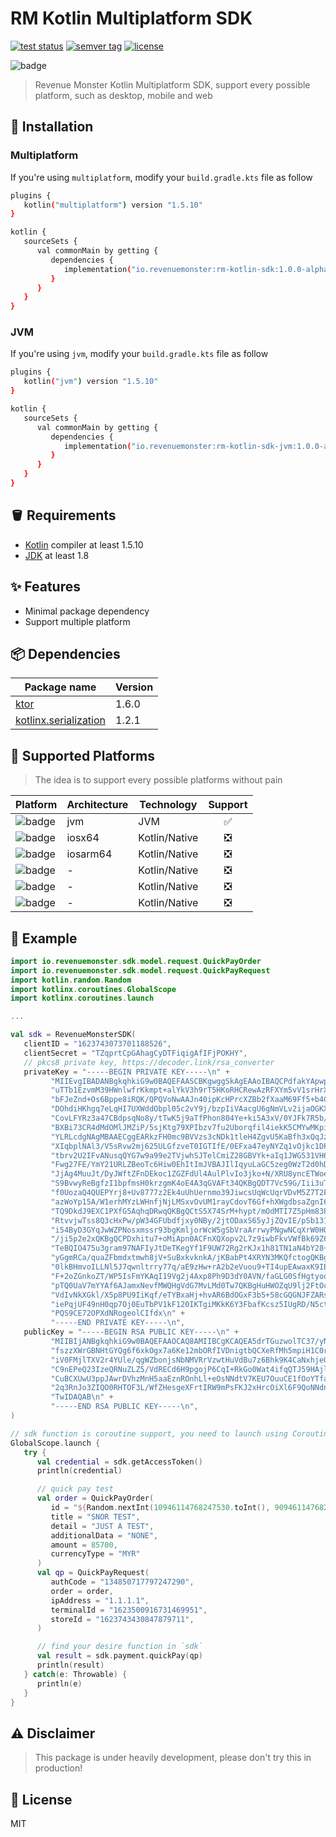 # RM Kotlin Multiplatform SDK

<p>
   <a href="https://github.com/RevenueMonster/rm-kotlin-sdk/actions?query=workflow%3ATest"><img src="https://github.com/RevenueMonster/rm-kotlin-sdk/workflows/Test/badge.svg?branch=main" alt="test status" title="test status"/></a>
   <a href="https://github.com/RevenueMonster/rm-kotlin-sdk/releases"><img src="https://img.shields.io/github/v/tag/RevenueMonster/rm-kotlin-sdk" alt="semver tag" title="semver tag"/></a>
   <a href="https://github.com/RevenueMonster/rm-kotlin-sdk/blob/main/LICENSE"><img src="https://img.shields.io/github/license/RevenueMonster/rm-kotlin-sdk" alt="license" title="license"/></a>
</p>

![badge][badge-android]

[badge-android]: http://img.shields.io/badge/platform-android-6EDB8D.svg?style=flat
[badge-ios]: http://img.shields.io/badge/platform-ios-CDCDCD.svg?style=flat
[badge-js]: http://img.shields.io/badge/platform-js-F8DB5D.svg?style=flat
[badge-jvm]: http://img.shields.io/badge/platform-jvm-DB413D.svg?style=flat
[badge-linux]: http://img.shields.io/badge/platform-linux-2D3F6C.svg?style=flat 
[badge-windows]: http://img.shields.io/badge/platform-windows-4D76CD.svg?style=flat
[badge-mac]: http://img.shields.io/badge/platform-macos-111111.svg?style=flat
[badge-watchos]: http://img.shields.io/badge/platform-watchos-C0C0C0.svg?style=flat
[badge-tvos]: http://img.shields.io/badge/platform-tvos-808080.svg?style=flat
[badge-wasm]: https://img.shields.io/badge/platform-wasm-624FE8.svg?style=flat
[badge-nodejs]: https://img.shields.io/badge/platform-nodejs-68a063.svg?style=flat

> Revenue Monster Kotlin Multiplatform SDK, support every possible platform, such as desktop, mobile and web


## 🔨 Installation

### Multiplatform

If you're using `multiplatform`, modify your `build.gradle.kts` file as follow

```bash
plugins {
   kotlin("multiplatform") version "1.5.10"
}

kotlin {
   sourceSets {
      val commonMain by getting {
         dependencies {
            implementation("io.revenuemonster:rm-kotlin-sdk:1.0.0-alpha.0")
         }
      }
   }
}
```

### JVM

If you're using `jvm`, modify your `build.gradle.kts` file as follow

```bash
plugins {
   kotlin("jvm") version "1.5.10"
}

kotlin {
   sourceSets {
      val commonMain by getting {
         dependencies {
            implementation("io.revenuemonster:rm-kotlin-sdk-jvm:1.0.0-alpha.0")
         }
      }
   }
}
```

## 🪣 Requirements

- [Kotlin](https://github.com/JetBrains/kotlin) compiler at least 1.5.10
- [JDK](https://www.oracle.com/java/technologies/javase-downloads.html) at least 1.8

## ✨ Features

- Minimal package dependency
- Support multiple platform

## 📦️ Dependencies

| Package name | Version |
|--------------|---------|
| [ktor](https://github.com/ktorio/ktor) | 1.6.0 |
| [kotlinx.serialization](https://github.com/Kotlin/kotlinx.serialization) | 1.2.1 |

## 🤖 Supported Platforms

> The idea is to support every possible platforms without pain

| Platform | Architecture | Technology |Support |
|---------------|---|-----|:-------:|
| ![badge][badge-android] | jvm | JVM | ✅ |
| ![badge][badge-ios] | iosx64 | Kotlin/Native | ❎ |
| ![badge][badge-ios] | iosarm64 | Kotlin/Native | ❎ |
| ![badge][badge-mac] | - | Kotlin/Native | ❎ |
| ![badge][badge-linux] | - | Kotlin/Native | ❎ |
| ![badge][badge-windows] | - | Kotlin/Native | ❎ |

## 🙈 Example

```kotlin
import io.revenuemonster.sdk.model.request.QuickPayOrder
import io.revenuemonster.sdk.model.request.QuickPayRequest
import kotlin.random.Random
import kotlinx.coroutines.GlobalScope
import kotlinx.coroutines.launch

...

val sdk = RevenueMonsterSDK(
   clientID = "1623743073701188526",
   clientSecret = "TZqprtCpGAhagCyDTFiqigAfIFjPOKHY",
   // pkcs8 private key, https://decoder.link/rsa_converter
   privateKey = "-----BEGIN PRIVATE KEY-----\n" +
         "MIIEvgIBADANBgkqhkiG9w0BAQEFAASCBKgwggSkAgEAAoIBAQCPdfakYApwp0kz\n" +
         "uTTb1EzvmM39HWnlwfrKkmpt+alYkV3h9rT5HKoRHCRewAzRFXYm5vV1srHrXBfc\n" +
         "bFJeZnd+Os6Bppe8iRQK/QPQVoNwAAJn40ipKcHPrcXZBb2fXaaM69Ff5+b4CSDt\n" +
         "DOhdiHKhgq7eLqHI7UXWddObpl05c2vY9j/bzpIiVAacgU6gNmVLv2ijaOGKX4lF\n" +
         "CovLFYRz3a47CBdpsqNo8y/tTwK5j9aTfPhon804Ye+ki5A3xV/0YJFk7R5b/7rv\n" +
         "BXBi73CR4dMdOMlJMZiP/5sjKtg79XPIbzv7fu2Uborqfil4iekK5CMYwMKpiZwI\n" +
         "YLRLcdgNAgMBAAECggEARkzFH0mc9BVVzs3cNDk1tleH4ZgvU5KaBfh3xQqJzMf3\n" +
         "XIqbplNAl3/V5sRvw2mj625ULGfzveT0IGTIfE/0EFxa47eyNYZq1vOjkc1DPXgT\n" +
         "tbrv2U2IFvANusqQYG7w9a99e2TVjwhSJTelCmiZ28GBVYk+aIq1JWG531VH66WC\n" +
         "Fwg27FE/YmY21URLZBeoTc6Hiw0EhItImJVBAJIlIqyuLaGC5zeg0WzT2d0hD6E8\n" +
         "JjAg4MuuJt/DyJWftZFnDEkoc1ZGZFdUl4AulPlvIo3jko+N/XRU8yncETWoe/Rf\n" +
         "S9BvwyReBgfzI1bpfmsH0krzgmK4oE4A3qGVAFt34QKBgQDT7Vc59G/Iii3uT2zT\n" +
         "f0UozaQ4QUEPYrj8+Uv8777z2Ek4uUhUernmo39JiwcsUqWcUqrVDvM5Z7T2FiGq\n" +
         "azWoYp15A/W1erhMYzLWHnfjNjLMSxvOvUM1rayCdovT6Gf+hXWgdbsaZgnI6/zq\n" +
         "TQ9DkdJ9EXC1PXfG5AqhqDRwqQKBgQCtS5X74SrM+hypt/mOdMTI7Z5pHm83Pjwp\n" +
         "RtvvjwTss8Q3cHxPw/pW34GFUbdfjxy0NBy/2jtODaxS65yJjZQvIE/pSb131E/V\n" +
         "i54ByD3GYqJwWZPNosxmssr93bgKmljorWcW5gSbVraArrwyPNgwNCqXrW0HOGDd\n" +
         "/ji5p2e2xQKBgQCPDxhitu7+oMiApn0ACFnXQXopv2L7z9iwbFkvVWfBk69Z6zk4\n" +
         "TeBQIO475u3gram97NAFIyJtDeTKegYf1F9UW72Rg2rKJx1h81TN1aN4bY28+ra6\n" +
         "yGgmRCa/quaZFbmdxtmwh8jV+SuBxkvknkA/jKBabPt4XRYN3MKQfctogQKBgQCc\n" +
         "0lkBHmvoILLNl5J7qwnltrry77q/aE9zHw+rA2b2eVuou9+TI4upEAwaxK9IB693\n" +
         "F+2oZGnkoZT/WP5IsFmYKAqI19Vg2j4Axp8Ph9D3dY0AVN/faGLG0SfHgtyoo7Kv\n" +
         "pTQ0UaV7mYYAf6AJamxNevfMWQHgVdG7MvLMd0Tw7QKBgHuHWOZqU9lj2FtOc9GL\n" +
         "VdIvNkXGkl/X5p8PU9IiKqf/eTYBxaHj+hvAR6BdOGxF3b5+58cGQGNJFZARscYY\n" +
         "iePqjUF49nH0qp7Oj0EuTbPV1kF120IKTgiMKkK6Y3FbafKcsz5IUgRD/N5ctG9X\n" +
         "PQS9CE72OPXdNRogeolCIfdx\n" +
         "-----END PRIVATE KEY-----\n",
   publicKey = "-----BEGIN RSA PUBLIC KEY-----\n" +
         "MIIBIjANBgkqhkiG9w0BAQEFAAOCAQ8AMIIBCgKCAQEA5drTGuzwolTC37/yNBKZ\n" +
         "fszzXWrGBNHtGYQg6f6xkOgx7a6Ke12mbORfIVDnigtbQCXeRfMh5mpiH1C0rZxo\n" +
         "iV0FMjlTXV2r4YUle/qgWZbonjsNbNMVRrVzwtHuVdBu7z6Bhk9K4CaNxhjeGpCZ\n" +
         "C9nEPeQ23IzeQRNuZLZ5/VdRECd6H9pgojP6CqI+RkGo0Wat4ifqQTJ59HAjlZFo\n" +
         "CuBCXUwU3ppJAwrDVhzMnH5aaEznROnhLl+eOsNNdtV7KEU7OuuCE1fOoYTfa0ko\n" +
         "2q3RnJo3ZIQO0RHTOF3L/WfZHesgeXFrtIRW9mPsFKJ2xHrcOiXl6F9QoNNdnf9k\n" +
         "TwIDAQAB\n" +
         "-----END RSA PUBLIC KEY-----\n",
)

// sdk function is coroutine support, you need to launch using Coroutine package
GlobalScope.launch {
   try {
      val credential = sdk.getAccessToken()
      println(credential)

      // quick pay test
      val order = QuickPayOrder(
         id = "${Random.nextInt(10946114768247530.toInt(), 90946114768247530.toInt())}",
         title = "SNOR TEST",
         detail = "JUST A TEST",
         additionalData = "NONE",
         amount = 85700,
         currencyType = "MYR"
      )
      val qp = QuickPayRequest(
         authCode = "134850717797247290",
         order = order,
         ipAddress = "1.1.1.1",
         terminalId = "1623500916731469951",
         storeId = "1623743430847879711",
      )

      // find your desire function in `sdk`
      val result = sdk.payment.quickPay(qp)
      println(result)
   } catch(e: Throwable) {
      println(e)
   }
}
```

## ⚠️ Disclaimer

> This package is under heavily development, please don't try this in production!

## 📄 License

MIT
